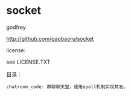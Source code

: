 # socket
  godfrey
  
  http://github.com/gaobaoru/socket

  license:

  see LICENSE.TXT

  目录：
	
	chatroom_code: 群聊聊天室，使用epoll机制实现并发。
